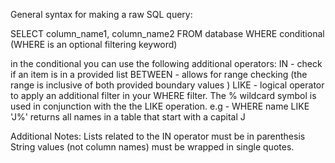 General syntax for making a raw SQL query:

SELECT column_name1, column_name2 FROM database
    WHERE conditional (WHERE is an optional filtering keyword)

in the conditional you can use the following additional operators:
IN - check if an item is in a provided list
BETWEEN - allows for range checking (the range is inclusive of both provided boundary values
)
LIKE - logical operator to apply an additional filter in your WHERE filter. The % wildcard symbol is used in conjunction with the the LIKE operation.
e.g - WHERE name LIKE 'J%' returns all names in a table that start with a capital J

Additional Notes:
Lists related to the IN operator must be in parenthesis
String values (not column names) must be wrapped in single quotes.
